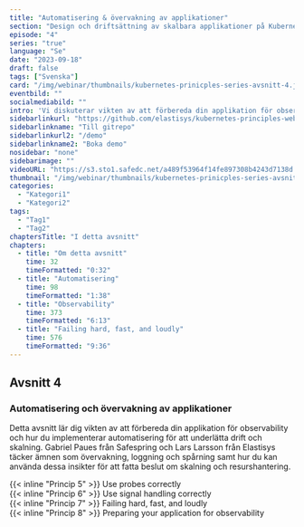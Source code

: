 ```yaml
---
title: "Automatisering & övervakning av applikationer"
section: "Design och driftsättning av skalbara applikationer på Kubernetes"
episode: "4"
series: "true"
language: "Se"
date: "2023-09-18"
draft: false
tags: ["Svenska"]
card: "/img/webinar/thumbnails/kubernetes-prinicples-series-avsnitt-4.jpeg"
eventbild: ""
socialmediabild: ""
intro: 'Vi diskuterar vikten av att förbereda din applikation för observability och hur du implementerar automatisering för att underlätta drift och skalning.'
sidebarlinkurl: "https://github.com/elastisys/kubernetes-principles-webinar-series"
sidebarlinkname: "Till gitrepo"
sidebarlinkurl2: "/demo"
sidebarlinkname2: "Boka demo"
nosidebar: "none"
sidebarimage: ""
videoURL: "https://s3.sto1.safedc.net/a489f53964f14fe897308b4243d7138d:processedvideos/safespring-elastisys_webcast_episode_4/master.m3u8"
thumbnail: "/img/webinar/thumbnails/kubernetes-prinicples-series-avsnitt-4.jpeg"
categories:
  - "Kategori1"
  - "Kategori2"
tags:
  - "Tag1"
  - "Tag2"
chaptersTitle: "I detta avsnitt"
chapters:
  - title: "Om detta avsnitt"
    time: 32
    timeFormatted: "0:32"
  - title: "Automatisering"
    time: 98
    timeFormatted: "1:38"
  - title: "Observability"
    time: 373
    timeFormatted: "6:13"
  - title: "Failing hard, fast, and loudly"
    time: 576
    timeFormatted: "9:36"
---
```


## Avsnitt 4
### Automatisering och övervakning av applikationer
Detta avsnitt lär dig vikten av att förbereda din applikation för observability och hur du implementerar automatisering för att underlätta drift och skalning. Gabriel Paues från Safespring och Lars Larsson från Elastisys täcker ämnen som övervakning, loggning och spårning samt hur du kan använda dessa insikter för att fatta beslut om skalning och resurshantering.

{{< inline "Princip 5" >}} Use probes correctly  
{{< inline "Princip 6" >}} Use signal handling correctly    
{{< inline "Princip 7" >}} Failing hard, fast, and loudly  
{{< inline "Princip 8" >}} Preparing your application for observability